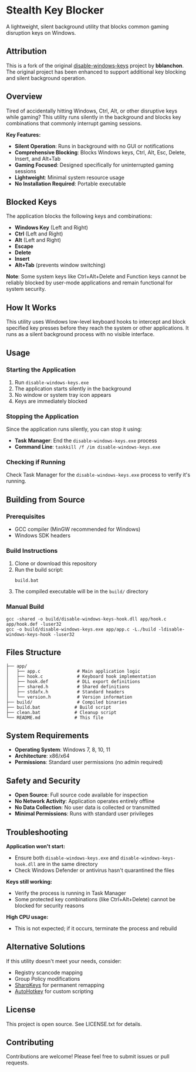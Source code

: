 # Stealth Key Blocker

A lightweight, silent background utility that blocks common gaming disruption keys on Windows.

## Attribution

This is a fork of the original [disable-windows-keys](https://github.com/bblanchon/disable-windows-keys) project by **bblanchon**. The original project has been enhanced to support additional key blocking and silent background operation.

## Overview

Tired of accidentally hitting Windows, Ctrl, Alt, or other disruptive keys while gaming? This utility runs silently in the background and blocks key combinations that commonly interrupt gaming sessions.

**Key Features:**
- **Silent Operation**: Runs in background with no GUI or notifications
- **Comprehensive Blocking**: Blocks Windows keys, Ctrl, Alt, Esc, Delete, Insert, and Alt+Tab
- **Gaming Focused**: Designed specifically for uninterrupted gaming sessions
- **Lightweight**: Minimal system resource usage
- **No Installation Required**: Portable executable

## Blocked Keys

The application blocks the following keys and combinations:
- **Windows Key** (Left and Right)
- **Ctrl** (Left and Right)
- **Alt** (Left and Right)
- **Escape**
- **Delete**
- **Insert**
- **Alt+Tab** (prevents window switching)

**Note**: Some system keys like Ctrl+Alt+Delete and Function keys cannot be reliably blocked by user-mode applications and remain functional for system security.

## How It Works

This utility uses Windows low-level keyboard hooks to intercept and block specified key presses before they reach the system or other applications. It runs as a silent background process with no visible interface.

## Usage

### Starting the Application
1. Run `disable-windows-keys.exe`
2. The application starts silently in the background
3. No window or system tray icon appears
4. Keys are immediately blocked

### Stopping the Application
Since the application runs silently, you can stop it using:
- **Task Manager**: End the `disable-windows-keys.exe` process
- **Command Line**: `taskkill /f /im disable-windows-keys.exe`

### Checking if Running
Check Task Manager for the `disable-windows-keys.exe` process to verify it's running.

## Building from Source

### Prerequisites
- GCC compiler (MinGW recommended for Windows)
- Windows SDK headers

### Build Instructions
1. Clone or download this repository
2. Run the build script:
   ```batch
   build.bat
   ```
3. The compiled executable will be in the `build/` directory

### Manual Build
```batch
gcc -shared -o build/disable-windows-keys-hook.dll app/hook.c app/hook.def -luser32
gcc -o build/disable-windows-keys.exe app/app.c -L./build -ldisable-windows-keys-hook -luser32
```

## Files Structure

```
├── app/
│   ├── app.c              # Main application logic
│   ├── hook.c             # Keyboard hook implementation
│   ├── hook.def           # DLL export definitions
│   ├── shared.h           # Shared definitions
│   ├── stdafx.h           # Standard headers
│   └── version.h          # Version information
├── build/                 # Compiled binaries
├── build.bat             # Build script
├── clean.bat             # Cleanup script
└── README.md             # This file
```

## System Requirements

- **Operating System**: Windows 7, 8, 10, 11
- **Architecture**: x86/x64
- **Permissions**: Standard user permissions (no admin required)

## Safety and Security

- **Open Source**: Full source code available for inspection
- **No Network Activity**: Application operates entirely offline
- **No Data Collection**: No user data is collected or transmitted
- **Minimal Permissions**: Runs with standard user privileges

## Troubleshooting

**Application won't start:**
- Ensure both `disable-windows-keys.exe` and `disable-windows-keys-hook.dll` are in the same directory
- Check Windows Defender or antivirus hasn't quarantined the files

**Keys still working:**
- Verify the process is running in Task Manager
- Some protected key combinations (like Ctrl+Alt+Delete) cannot be blocked for security reasons

**High CPU usage:**
- This is not expected; if it occurs, terminate the process and rebuild

## Alternative Solutions

If this utility doesn't meet your needs, consider:
- Registry scancode mapping
- Group Policy modifications
- [SharpKeys](https://github.com/randyrants/sharpkeys) for permanent remapping
- [AutoHotkey](https://www.autohotkey.com/) for custom scripting

## License

This project is open source. See LICENSE.txt for details.

## Contributing

Contributions are welcome! Please feel free to submit issues or pull requests.